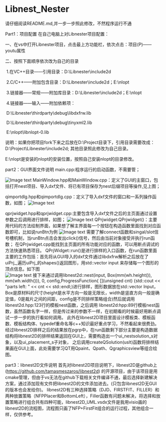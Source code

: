 # Libnest_Nester
请仔细阅读README.md,并一步一步照此修改，不然程序运行不通

Part1：项目配置
  在自己电脑上对Libnester项目配置：

  一、在vs中打开Libnester项目，点击最上方功能栏，依次点击：项目(P)——youtu属性

  二、按照下面顺序依次改为自己的目录

  ​	1.在VC++目录——引用目录：D:\Libnester\include2d

  ​	2.C/C++——附加包含目录：D:\Libnester\include2d；E:\nlopt

  ​	3.链接器——常规——附加库目录：D:\Libnester\include2d；E:\nlopt

  ​	4.链接器——输入——附加依赖项：

  ​		D:\Libnester\thirdparty\debug\libdxfrw.lib

  ​		D:\Libnester\thirdparty\debug\tinyxml2.lib

  ​		E:\nlopt\libnlopt-0.lib

  说明：如果你把项目fork下来之后放在D:\Project目录下，引用目录需要改成：D:\Project\Libnester\include2d;   其他目录照此修改为自己目录。

  E:\nlopt是安装的nlopt的安装位置，按照自己安装nlopt的目录修改。

part2：GUI界面文件说明
  main.cpp:程序运行的启动函数，不需要管；

![Image text](https://raw.githubusercontent.com/Flash98-cc/Libnest_Nester/main/%E4%B8%BB%E9%A1%B5.png)
  MainWindow.hpp和MainWindow.cpp：定义了GUI的主窗口，包括打开nest项目、导入dxf文件、将已有项目保存为nest后缀项目等操作,见上图；

  qimportdlg.hpp和qimportdlg.cpp：定义了导入dxf文件的窗口和一系列操作函数，如图；
![Image text](https://raw.githubusercontent.com/Flash98-cc/Libnest_Nester/main/import.png)

  qprjwidget.hpp和qprjwidget.cpp:主要包含导入dxf文件之后的主页面通过设置参数之后调用进行排样，如图；
![Image text](https://raw.githubusercontent.com/Flash98-cc/Libnest_Nester/main/MainWindows.png)
QPrjwidget:QPrjwidget()：主要用代码的方法绘制界面，如果想了解主界面每一个按钮在构造函数里面找到对应函数即可，比如说runBtn为例
![Image text](https://raw.githubusercontent.com/Flash98-cc/Libnest_Nester/main/run.png)
需要了解connect函数和singal/slot信号槽机制，当runBtn点击会发出click()信号，然后由当前对象接受并执行run函数；
在QPrjwidget.cpp能找到主页面的所有功能对应的函数，可以用断点调试的方法快速熟悉项目。
QPrjWidget::run()是进行排样的入口函数，在run函数里面主要的工作包括：首先将从GUI导入的dxf文件通过libdxfrw解析之后放在了uiPrj_,遍历uiPrj_的shapes()返回图形，用std::vector<Item> input
来存储每一个图形的顶点信息。如下图  
![Image text](https://raw.githubusercontent.com/Flash98-cc/Libnest_Nester/main/uiprj_.png)
接下来通过调用libnest2d::nest(input, Box(mm(wh.height()), mm(wh.width())), 0, config,ProgressFunction{ [](unsigned cnt) {std::cout << "parts left: " << cnt << std::endl;)进行排样，图形数据放在std::vector<Item> Input，Box是原材料的尺寸(height是水平方向一般是无限长，width是竖直方向一般是确定值，0是裁片之间的间距，config是不同排样策略组合)然后就调用libnest2d.hpp:123行的模板nest函数，之后调用 libnest2d:hpp:89行模板nest函数，虽然函数名字一样，但是传过来的参数不一样，在初期看的时候最好用断点调试一步一步的执行看如何调用。
此外在libnest2D项目里面设计模板类、模板函数、模板结构体、typedef重命名等c++知识最好重点学习，不然看起来很费劲。
经过libnest2D排样之后的结果放在pgrp中，在run函数剩下部分主要是构造数据结构将libnest2D的排样结果返回在GUI上，需要构造出一个ui_nestsolution_s对象，以及ui_placement_s子对象，
之后调用createQSolution(uslt)函数将排样结果画在GUI上面，此处需要学习QT用Qpaint、Qpath、Qgraphicsview等组合绘图。
  
part3：libnest2D文件说明
  首先对libnest2D项目说明下，libnest2D是github上(https://github.com/tamasmeszaros/libnest2d) 的开源项目，由于该项目是用cmake管理，但由于vs无法在github下载相关文件编译不通，最后选择新建解决方案，通过添加现有文件把libnest2D的文件添加进去。(只包含libnest2D无GUI的版本也会发给你)。
  libnest2D有三种选择策略（DJD、FIRSTFIT、FILLER）和两种放置策略（NFPPlacer和BottomLeft），Filler函数有问题未解决，将选择和放置策略进行组合共有四种可能，libnest2D_UML.vsdx文件是我用visio画的libnest2D的流程图，流程图只画了NFP+FirstFit组合的运行过程，其他组合一样，仅供参考。

